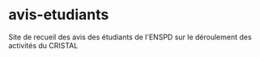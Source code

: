 # avis-etudiants
Site de recueil des avis des étudiants de l'ENSPD sur le déroulement des activités du CRISTAL
